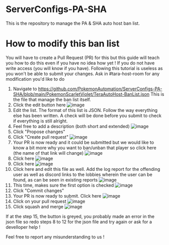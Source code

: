 # ServerConfigs-PA-SHA

This is the repository to manage the PA & SHA auto host ban list.

# How to modify this ban list

You will have to create a Pull Request (PR) for this but this guide will teach you how to do this even if you have no idea how yet ! If you do not have write access (you will know if you have). Following this tutorial is useless as you won't be able to submit your changes. Ask in #tara-host-room for any modification you'd like to do

1. Navigate to https://github.com/PokemonAutomation/ServerConfigs-PA-SHA/blob/main/PokemonScarletViolet/TeraAutoHost-BanList.json This is the file that manage the ban list itself.
2. Click the edit button here ![image](https://user-images.githubusercontent.com/9890500/208321710-53ab071c-5b63-4224-9835-8fefa444ffd7.png)
3. Edit the list. The format of this list is JSON. Follow the way everything else has been written. A check will be done before you submit to check if everything is still alright.
4. Feel free to add a description (both short and extended) ![image](https://user-images.githubusercontent.com/9890500/208321798-16442e20-b0af-4360-a667-64c5115fa9dc.png)
5. Click "Propose changes"
6. Click "Create pull request" ![image](https://user-images.githubusercontent.com/9890500/208321883-4e4a32d8-e16f-4a47-b4b2-c686485614b7.png)
7. Your PR is now ready and it could be submitted but we would like to know a bit more why you want to ban/unban that player so click here (the name of that link will change) ![image](https://user-images.githubusercontent.com/9890500/208321955-53979a75-70cb-495d-aba6-24cd29eda406.png)
8. Click here ![image](https://user-images.githubusercontent.com/9890500/208321979-e0b2460b-b2c3-474c-a937-319814fec077.png)
9. Click here ![image](https://user-images.githubusercontent.com/9890500/208321995-1356db36-3616-4906-b9a3-a93d3b6eed45.png)
10. Click here and edit this file as well. Add the log report for the offending user as well as discord links to the lobbies wherein the user can be found, as can be seen in existing reports ![image](https://user-images.githubusercontent.com/9890500/208322011-15c85f60-2ba7-4fc3-ae7a-cf2f5ab5a242.png) 
11. This time, makes sure the first option is checked ![image](https://user-images.githubusercontent.com/9890500/208322029-d1ecd312-9ec2-452a-bb5c-4ad34ff702ab.png)
12. Click "Commit changes"
13. Your PR is now ready to submit. Click here ![image](https://user-images.githubusercontent.com/9890500/208322061-2dc28196-9f34-4fb7-aac1-f19fe33a0dd8.png)
14. Click on your pull request ![image](https://user-images.githubusercontent.com/9890500/208322070-c5d1067d-6ca8-410b-b530-22ab3fe08b4f.png)
15. Click squash and merge ![image](https://user-images.githubusercontent.com/9890500/208527209-2b3f70b4-26d6-466a-b5cb-3408822f92d5.png)


If at the step 15, the button is greyed, you probably made an error in the json file so redo steps 8 to 12 for the json file and try again or ask for a develloper help !

Feel free to report any misunderstanding to us !
